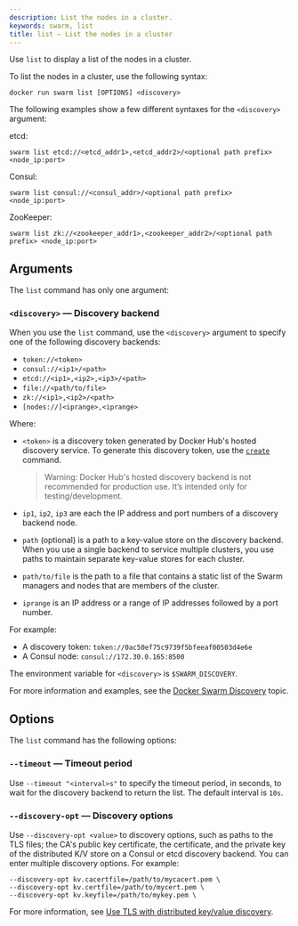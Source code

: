 ```yaml
---
description: List the nodes in a cluster.
keywords: swarm, list
title: list — List the nodes in a cluster
---
```


Use `list` to display a list of the nodes in a cluster.

To list the nodes in a cluster, use the following syntax:

    docker run swarm list [OPTIONS] <discovery>

The following examples show a few different syntaxes for the `<discovery>` argument:

etcd:

    swarm list etcd://<etcd_addr1>,<etcd_addr2>/<optional path prefix> <node_ip:port>

Consul:

    swarm list consul://<consul_addr>/<optional path prefix> <node_ip:port>

ZooKeeper:

    swarm list zk://<zookeeper_addr1>,<zookeeper_addr2>/<optional path prefix> <node_ip:port>

<!--tbd - show and explain the output from a real example-->

## Arguments

The `list` command has only one argument:

### `<discovery>` — Discovery backend

When you use the `list` command, use the `<discovery>` argument to specify one of the following discovery backends:

* `token://<token>`
* `consul://<ip1>/<path>`
* `etcd://<ip1>,<ip2>,<ip3>/<path>`
* `file://<path/to/file>`
* `zk://<ip1>,<ip2>/<path>`
* `[nodes://]<iprange>,<iprange>`

Where:

* `<token>` is a discovery token generated by Docker Hub's hosted discovery service. To generate this discovery token, use the [`create`](create.md) command.
    > Warning: Docker Hub's hosted discovery backend is not recommended for production use. It’s intended only for testing/development.

* `ip1`, `ip2`, `ip3` are each the IP address and port numbers of a discovery backend node.
* `path` (optional) is a path to a key-value store on the discovery backend. When you use a single backend to service multiple clusters, you use paths to maintain separate key-value stores for each cluster.
* `path/to/file` is the path to a file that contains a static list of the Swarm managers and nodes that are members of the cluster. <!--tbd - can the file contain ipranges?-->
* `iprange` is an IP address or a range of IP addresses followed by a port number.

For example:

* A discovery token: `token://0ac50ef75c9739f5bfeeaf00503d4e6e`
* A Consul node: `consul://172.30.0.165:8500`

The environment variable for `<discovery>` is `$SWARM_DISCOVERY`.

For more information and examples, see the [Docker Swarm Discovery](../discovery.md) topic.

## Options

The `list` command has the following options:

### `--timeout` — Timeout period

Use `--timeout "<interval>s"` to specify the timeout period, in seconds, to wait for the discovery backend to return the list. The default interval is `10s`.

### `--discovery-opt` — Discovery options

Use `--discovery-opt <value>` to discovery options, such as paths to the TLS files; the CA's public key certificate, the certificate, and the private key of the distributed K/V store on a Consul or etcd discovery backend. You can enter multiple discovery options. For example:

    --discovery-opt kv.cacertfile=/path/to/mycacert.pem \
    --discovery-opt kv.certfile=/path/to/mycert.pem \
    --discovery-opt kv.keyfile=/path/to/mykey.pem \

For more information, see [Use TLS with distributed key/value discovery](../discovery.md).
